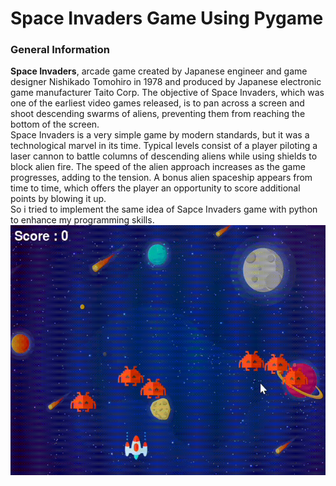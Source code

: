 # Space Invaders Game Using Pygame

### General Information
<b>Space Invaders</b>, arcade game created by Japanese engineer and game designer Nishikado Tomohiro in 1978 and produced by Japanese electronic game manufacturer Taito Corp. The objective of Space Invaders, which was one of the earliest video games released, is to pan across a screen and shoot descending swarms of aliens, preventing them from reaching the bottom of the screen.  
Space Invaders is a very simple game by modern standards, but it was a technological marvel in its time. Typical levels consist of a player piloting a laser cannon to battle columns of descending aliens while using shields to block alien fire. The speed of the alien approach increases as the game progresses, adding to the tension. A bonus alien spaceship appears from time to time, which offers the player an opportunity to score additional points by blowing it up.  
So i tried to implement the same idea of Sapce Invaders game with python to enhance my programming skills.  
<img alt="GIF" src="VID-20210330-WA0000.gif" width="600" height="400" />

